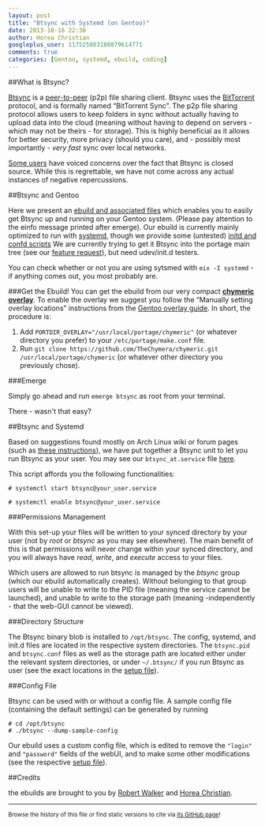 ```yaml
---
layout: post
title: "Btsync with Systemd (on Gentoo)"
date: 2013-10-16 22:30
author: Horea Christian
googleplus_user: 117525803180879614771
comments: true
categories: [Gentoo, systemd, ebuild, coding]
---
```


##What is Btsync?

[Btsync](https://en.wikipedia.org/wiki/BitTorrent_Sync) is a [peer-to-peer](https://en.wikipedia.org/wiki/Peer_to_peer) (p2p) file sharing client.
Btsync uses the [BitTorrent](https://en.wikipedia.org/wiki/BitTorrent_(protocol)) protocol, and is formally named “BitTorrent Sync”.
The p2p file sharing protocol allows users to keep folders in sync without actually having to upload data into the cloud
(meaning without having to depend on servers - which may not be theirs - for storage).
This is highly beneficial as it allows for better security, more privacy (should you care), and - possibly most importantly - *very fast* sync over local networks.

[Some users](http://forum.bittorrent.com/topic/24050-i-apologize-ahead-of-time-can-the-devs-stop-being-assholes-and-release-the-cryptoarchitectural-documentation-please/) have voiced concerns over the fact that Btsync is closed source.
While this is regrettable, we have not come across any actual instances of negative repercussions.

##Btsync and Gentoo

Here we present an [ebuild and associated files](https://github.com/TheChymera/chymeric/blob/master/net-p2p/btsync/) which enables you to easily get Btsync up and running on your Gentoo system.
(Please pay attention to the einfo message printed after emerge).
Our ebuild is currently mainly optimized to run with [systemd](https://en.wikipedia.org/wiki/Systemd),
though we provide some (untested) [initd and confd scripts](https://github.com/TheChymera/chymeric/blob/master/net-p2p/btsync/files)
We are currently trying to get it Btsync into the portage main tree (see our [feature request](https://bugs.gentoo.org/show_bug.cgi?id=486406)), but need udev/init.d testers.

<!-- more -->

You can check whether or not you are using sytsmed with ```eix -I systemd``` - if anything comes out, you most probably are.

###Get the Ebuild!
You can get the ebuild from our very compact [**chymeric overlay**](https://github.com/TheChymera/chymeric.git).
To enable the overlay we suggest you follow the “Manually setting overlay locations” instructions from the [Gentoo overlay guide](http://wiki.gentoo.org/wiki/Overlay).
In short, the procedure is:

  1. Add ```PORTDIR_OVERLAY="/usr/local/portage/chymeric"``` (or whatever directory you prefer) to your ```/etc/portage/make.conf``` file.
  2. Run ```git clone https://github.com/TheChymera/chymeric.git /usr/local/portage/chymeric``` (or whatever other directory you previously chose).

###Emerge

Simply go ahead and run ```emerge btsync``` as root from your terminal.

There - wasn't that easy?

##Btsync and Systemd

Based on suggestions found mostly on Arch Linux wiki or forum pages (such as [these instructions](https://wiki.archlinux.org/index.php/Systemd/Services#BitTorrent_Sync)), we have put together a Btsync unit to let you run Btsync as your user.
You may see our ```btsync_at.service``` file [here](https://github.com/TheChymera/chymeric/blob/master/net-p2p/btsync/files/btsync_at.service).

This script affords you the following functionalities:

```console Start the btsync daemon as your user:
# systemctl start btsync@your_user.service
```

```console Have the btsync daemon start at startup as your user:
# systemctl enable btsync@your_user.service
```

###Permissions Management

With this set-up your files will be written to your synced directory by your user (not by *root* or *btsync* as you may see elsewhere).
The main benefit of this is that permissions will never change within your synced directory, and you will always have *read*, *write*, and *execute* access to your files.

Which users are allowed to run btsync is managed by the *btsync* group (which our ebuild automatically creates).
Without belonging to that group users will be unable to write to the PID file (meaning the service cannot be launched), and unable to write to the storage path (meaning -independently - that the web-GUI cannot be viewed).

###Directory Structure

The Btsync binary blob is installed to ```/opt/btsync```. 
The config, systemd, and init.d files are located in the respective system directories.
The ```btsync.pid``` and ```btsync.conf``` files as well as the storage path are located either under the relevant system directories, or under ```~/.btsync/``` if you run Btsync as user 
(see the exact locations in the [setup file](https://github.com/TheChymera/chymeric/blob/master/net-p2p/btsync/files/btsync_setup)).

###Config File

Btsync can be used with or without a config file.
A sample config file (containing the default settings) can be generated by running 

```console
# cd /opt/btsync
# ./btsync --dump-sample-config
```

Our ebuild uses a custom config file, which is edited to remove the ```"login"``` and ```"password"``` fields of the webUI, and to make some other modifications (see the respective [setup file](https://github.com/TheChymera/chymeric/blob/master/net-p2p/btsync/files/btsync_setup)).

##Credits

the ebuilds are brought to you by [Robert Walker](https://github.com/bobwya) and [Horea Christian](https://github.com/TheChymera).

---
<sup>Browse the history of this file *or* find static versions to cite via [its GitHub page](https://github.com/TheChymera/chymeric_tutorials/blob/master/source/_posts/2013-10-16-btsync.markdown)!</sup>
